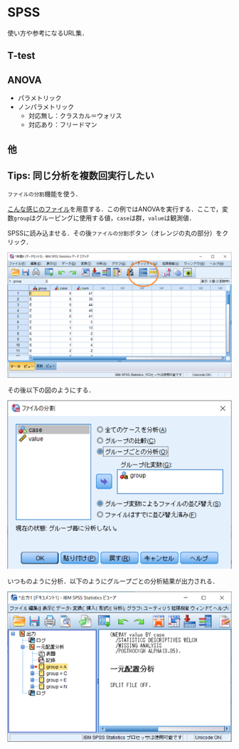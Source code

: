 # SPSS
使い方や参考になるURL集．

## T-test

## ANOVA

- パラメトリック
- ノンパラメトリック
    - 対応無し：クラスカル＝ウォリス
    - 対応あり：フリードマン

## 他

## Tips: 同じ分析を複数回実行したい

`ファイルの分割`機能を使う．

[こんな感じのファイル](./SPSS/grouping.txt)を用意する．この例ではANOVAを実行する．ここで，変数`group`はグルーピングに使用する値，`case`は群，`value`は観測値．

SPSSに読み込ませる．その後`ファイルの分割`ボタン（オレンジの丸の部分）をクリック．

![ファイルの分割](./SPSS/split.png)

その後以下の図のようにする．

![ファイルの分割](./SPSS/parameter.png)

いつものように分析．以下のようにグループごとの分析結果が出力される．

![ファイルの分割](./SPSS/result.png)
